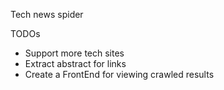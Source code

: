 Tech news spider

TODOs

* Support more tech sites
* Extract abstract for links
* Create a FrontEnd for viewing crawled results
